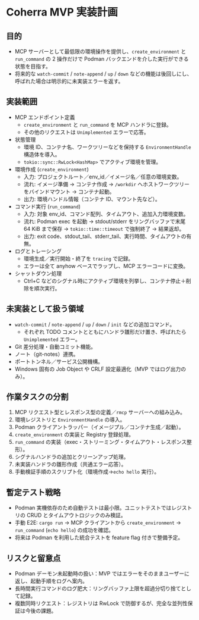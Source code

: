﻿# Coherra MVP 実装計画

## 目的
- MCP サーバーとして最低限の環境操作を提供し、`create_environment` と `run_command` の 2 操作だけで Podman バックエンドを介した実行ができる状態を目指す。
- 将来的な `watch-commit` / `note-append` / `up` / `down` などの機能は後回しにし、呼ばれた場合は明示的に未実装エラーを返す。

## 実装範囲
- MCP エンドポイント定義
  - `create_environment` と `run_command` を MCP ハンドラに登録。
  - その他のリクエストは `Unimplemented` エラーで応答。
- 状態管理
  - 環境 ID、コンテナ名、ワークツリーなどを保持する `EnvironmentHandle` 構造体を導入。
  - `tokio::sync::RwLock<HashMap>` でアクティブ環境を管理。
- 環境作成 (`create_environment`)
  - 入力: プロジェクトルート／env_id／イメージ名／任意の環境変数。
  - 流れ: イメージ準備 → コンテナ作成 → `/workdir` へホストワークツリーをバインドマウント → コンテナ起動。
  - 出力: 環境ハンドル情報（コンテナ ID、マウント先など）。
- コマンド実行 (`run_command`)
  - 入力: 対象 env_id、コマンド配列、タイムアウト、追加入力環境変数。
  - 流れ: Podman exec を起動 → stdout/stderr をリングバッファで末尾 64 KiB まで保存 → `tokio::time::timeout` で強制終了 → 結果返却。
  - 出力: exit code、stdout_tail、stderr_tail、実行時間、タイムアウトの有無。
- ログとトレーシング
  - 環境生成／実行開始・終了を `tracing` で記録。
  - エラーは全て anyhow ベースでラップし、MCP エラーコードに変換。
- シャットダウン処理
  - Ctrl+C などのシグナル時にアクティブ環境を列挙し、コンテナ停止＋削除を順次実行。

## 未実装として扱う領域
- `watch-commit` / `note-append` / `up` / `down` / `init` などの追加コマンド。
  - それぞれ TODO コメントとともにハンドラ雛形だけ置き、呼ばれたら `Unimplemented` エラー。
- Git 差分処理・自動コミット機能。
- ノート（git-notes）連携。
- ポートトンネル／サービス公開機構。
- Windows 固有の Job Object や CRLF 設定最適化（MVP ではログ出力のみ）。

## 作業タスクの分割
1. MCP リクエスト型とレスポンス型の定義／`rmcp` サーバーへの組み込み。
2. 環境レジストリと `EnvironmentHandle` の導入。
3. Podman クライアントラッパー（イメージプル／コンテナ生成／起動）。
4. `create_environment` の実装と Registry 登録処理。
5. `run_command` の実装（exec・ストリーミング・タイムアウト・レスポンス整形）。
6. シグナルハンドラの追加とクリーンアップ処理。
7. 未実装ハンドラの雛形作成（共通エラー応答）。
8. 手動検証手順のスクリプト化（環境作成→`echo hello` 実行）。

## 暫定テスト戦略
- Podman 実機依存のため自動テストは最小限。ユニットテストではレジストリの CRUD とタイムアウトロジックのみ検証。
- 手動 E2E: `cargo run` → MCP クライアントから `create_environment` → `run_command` (`echo hello`) の成功を確認。
- 将来は Podman を利用した統合テストを feature flag 付きで整備予定。

## リスクと留意点
- Podman デーモン未起動時の扱い：MVP ではエラーをそのままユーザーに返し、起動手順をログへ案内。
- 長時間実行コマンドのログ肥大：リングバッファ上限を超過分切り捨てとして記録。
- 複数同時リクエスト：レジストリは RwLock で防御するが、完全な並列性保証は今後の課題。
